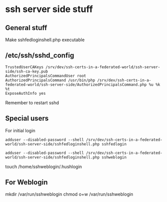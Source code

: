 # ssh server side stuff

## General stuff

Make sshfedloginshell.php executable

## /etc/ssh/sshd_config

```
TrustedUserCAKeys /srv/dev/ssh-certs-in-a-federated-world/ssh-server-side/ssh-ca-key.pub
AuthorizedPrincipalsCommandUser root
AuthorizedPrincipalsCommand /usr/bin/php /srv/dev/ssh-certs-in-a-federated-world/ssh-server-side/AuthorizedPrincipalsCommand.php %u %k %t
ExposeAuthInfo yes
```

Remember to restart sshd

## Special users

For initial login

`adduser --disabled-password --shell /srv/dev/ssh-certs-in-a-federated-world/ssh-server-side/sshfedloginshell.php sshfedlogin`

`adduser --disabled-password --shell /srv/dev/ssh-certs-in-a-federated-world/ssh-server-side/sshfedloginshell.php sshweblogin`

touch /home/sshweblogin/.hushlogin

## For Weblogin

mkdir /var/run/sshweblogin
chmod o+w /var/run/sshweblogin